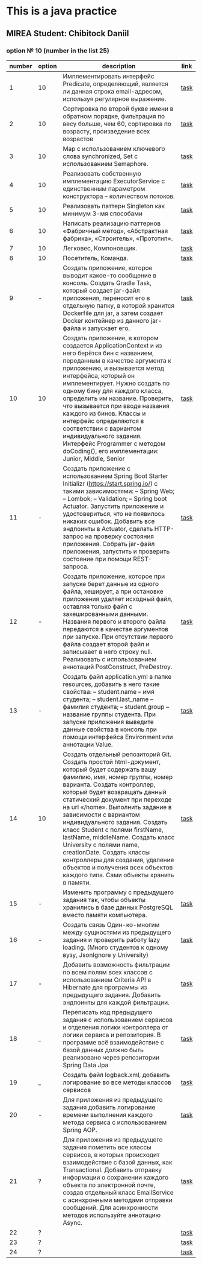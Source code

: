 # This is a java practice

## MIREA Student: Chibitock Daniil

### option № 10 (number in the list 25)

| number | option | description                                                                                                                                                                                                                                                                                                                                                                                                                                                                                                                                                                   | link                                                    |
|--------|--------|-------------------------------------------------------------------------------------------------------------------------------------------------------------------------------------------------------------------------------------------------------------------------------------------------------------------------------------------------------------------------------------------------------------------------------------------------------------------------------------------------------------------------------------------------------------------------------|---------------------------------------------------------|
| 1      | 10     | Имплементировать интерфейс Predicate, определяющий, является ли данная строка email-адресом, используя регулярное выражение.                                                                                                                                                                                                                                                                                                                                                                                                                                                  | [task](./src/main/java/com/company/practics/practic_1)  |
| 2      | 10     | Сортировка по второй букве имени в обратном порядке, фильтрация по весу больше, чем 60, сортировка по возрасту, произведение всех возрастов                                                                                                                                                                                                                                                                                                                                                                                                                                   | [task](./src/main/java/com/company/practics/practic_2)  |
| 3      | 10     | Map с использованием ключевого слова synchronized, Set с использованием Semaphore.                                                                                                                                                                                                                                                                                                                                                                                                                                                                                            | [task](./src/main/java/com/company/practics/practic_3)  |
| 4      | 10     | Реализовать собственную имплементацию ExecutorService с единственным параметром конструктора – количеством потоков.                                                                                                                                                                                                                                                                                                                                                                                                                                                           | [task](./src/main/java/com/company/practics/practic_4)  |
| 5      | 10     | Реализовать паттерн Singleton как минимум 3-мя способами                                                                                                                                                                                                                                                                                                                                                                                                                                                                                                                      | [task](./src/main/java/com/company/practics/practic_5)  |
| 6      | 10     | Написать реализацию паттернов «Фабричный метод», «Абстрактная фабрика», «Строитель», «Прототип».                                                                                                                                                                                                                                                                                                                                                                                                                                                                              | [task](./src/main/java/com/company/practics/practic_6)  |
| 7      | 10     | Легковес, Компоновщик.                                                                                                                                                                                                                                                                                                                                                                                                                                                                                                                                                        | [task](./src/main/java/com/company/practics/practic_7)  |
| 8      | 10     | Посетитель, Команда.                                                                                                                                                                                                                                                                                                                                                                                                                                                                                                                                                          | [task](./src/main/java/com/company/practics/practic_8)  |
| 9      | -      | Создать приложение, которое выводит какое-то сообщение в консоль. Создать Gradle Task, который создает jar-файл приложения, переносит его в отдельную папку, в которой хранится Dockerfile для jar, а затем создает Docker контейнер из данного jar-файла и запускает его.                                                                                                                                                                                                                                                                                                    | [task](https://github.com/S0IG0/practic_9)              |
| 10     | 10     | Создать приложение, в котором создается ApplicationContext и из него берётся бин с названием, переданным в качестве аргумента к приложению, и вызывается метод интерфейса, который он имплементирует. Нужно создать по одному бину для каждого класса, определить им название. Проверить, что вызывается при вводе названия каждого из бинов. Классы и интерфейс определяются в соответствии с вариантом индивидуального задания. Интерфейс Programmer с методом doCoding(), его имплементации:  Junior, Middle, Senior                                                       | [task](./src/main/java/com/company/practics/practic_10) |
| 11     | -      | Создать приложение с использованием Spring Boot Starter Initializr (https://start.spring.io/) с такими зависимостями: – Spring Web; – Lombok; – Validation; – Spring boot Actuator. Запустить приложение и удостовериться, что не появилось никаких ошибок. Добавить все эндпоинты в Actuator, сделать HTTP-запрос на проверку состояния приложения. Собрать jar-файл приложения, запустить и проверить состояние при помощи REST-запроса.                                                                                                                                    | [task](https://github.com/S0IG0/practic_11 )            |
| 12     | -      | Создать приложение, которое при запуске берет данные из одного файла, хеширует, а при остановке приложения удаляет исходный файл, оставляя только файл с захешированными данными. Названия первого и второго файла передаются в качестве аргументов при запуске. При отсутствии первого файла создает второй файл и записывает в него строку null. Реализовать с использованием аннотаций PostConstruct, PreDestroy.                                                                                                                                                          | [task](./src/main/java/com/company/practics/practic_12) |
| 13     | -      | Создать файл application.yml в папке resources, добавить в него такие свойства: – student.name – имя студента; – student.last_name – фамилия студента; – student.group – название группы студента. При запуске приложения выведите данные свойства в консоль при помощи интерфейса Environment или аннотации Value.                                                                                                                                                                                                                                                           | [task](./src/main/java/com/company/practics/practic_13) |
| 14     | 10     | Создать отдельный репозиторий Git. Создать простой html-документ, который будет содержать вашу фамилию, имя, номер группы, номер варианта. Создать контроллер, который будет возвращать данный статический документ при переходе на url «/home». Выполнить задание в зависимости с вариантом индивидуального задания. Создать класс Student с полями firstName, lastName, middleName. Создать класс University с полями name, creationDate. Создать классы контроллеры для создания, удаления объектов и получения всех объектов каждого типа. Сами объекты хранить в памяти. | [task](./src/main/java/com/company/practics/practic_14) |
| 15     | -      | Изменить программу с предыдущего задания так, чтобы объекты хранились в базе данных PostgreSQL вместо памяти компьютера.                                                                                                                                                                                                                                                                                                                                                                                                                                                      | [task](./src/main/java/com/company/practics/practic_15) |
| 16     | -      | Создать связь Один-ко-многим между сущностями из предыдущего задания и проверить работу lazy loading. (Много студентов к одному вузу, JsonIgnore у University)                                                                                                                                                                                                                                                                                                                                                                                                                | [task](./src/main/java/com/company/practics/practic_16) |
| 17     | -      | Добавить возможность фильтрации по всем полям всех классов с использованием Criteria API в Hibernate для программы из предыдущего задания. Добавить эндпоинты для каждой фильтрации.                                                                                                                                                                                                                                                                                                                                                                                          | [task](./src/main/java/com/company/practics/practic_17) |
| 18     | _      | Переписать код предыдущего задания с использованием сервисов и отделения логики контроллера от логики сервиса и репозитория. В программе всё взаимодействие с базой данных должно быть реализовано через репозитории Spring Data Jpa                                                                                                                                                                                                                                                                                                                                          | [task](./src/main/java/com/company/practics/practic_18) |
| 19     | _      | Создать файл logback.xml, добавить логирование во все методы классов сервисов                                                                                                                                                                                                                                                                                                                                                                                                                                                                                                 | [task](./src/main/java/com/company/practics/practic_19) |
| 20     | -      | Для приложения из предыдущего задания добавить логирование времени выполнения каждого метода сервиса с использованием Spring AOP.                                                                                                                                                                                                                                                                                                                                                                                                                                             | [task](./src/main/java/com/company/practics/practic_20) |
| 21     | ?      | Для приложения из предыдущего задания пометить все классы сервисов, в которых происходит взаимодействие с базой данных, как Transactional. Добавить отправку информации о сохранении каждого объекта по электронной почте, создав отдельный класс EmailService с асинхронными методами отправки сообщений. Для асинхронности методов используйте аннотацию Async.                                                                                                                                                                                                             | [task](./src/main/java/com/company/practics/practic_21) |
| 22     | ?      |                                                                                                                                                                                                                                                                                                                                                                                                                                                                                                                                                                               | [task](./src/main/java/com/company/practics/practic_22) |
| 23     | ?      |                                                                                                                                                                                                                                                                                                                                                                                                                                                                                                                                                                               | [task](./src/main/java/com/company/practics/practic_23) |
| 24     | ?      |                                                                                                                                                                                                                                                                                                                                                                                                                                                                                                                                                                               | [task](./src/main/java/com/company/practics/practic_24) |
